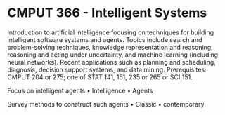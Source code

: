 # CMPUT 366 - Intelligent Systems

Introduction to artificial intelligence focusing on techniques for building intelligent software systems and agents. Topics include search and problem-solving techniques, knowledge representation and reasoning, reasoning and acting under uncertainty, and machine learning (including neural networks). Recent applications such as planning and scheduling, diagnosis, decision support systems, and data mining. Prerequisites: CMPUT 204 or 275; one of STAT 141, 151, 235 or 265 or SCI 151.

Focus on intelligent agents 
• Intelligence
• Agents

Survey methods to construct such agents
• Classic
• contemporary

